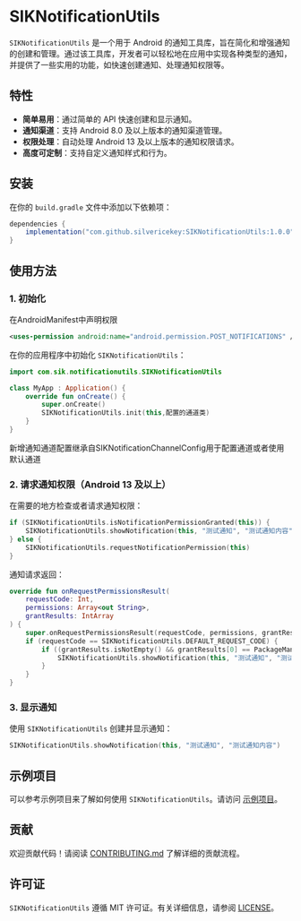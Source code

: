 # SIKNotificationUtils

`SIKNotificationUtils` 是一个用于 Android 的通知工具库，旨在简化和增强通知的创建和管理。通过该工具库，开发者可以轻松地在应用中实现各种类型的通知，并提供了一些实用的功能，如快速创建通知、处理通知权限等。

## 特性

- **简单易用**：通过简单的 API 快速创建和显示通知。
- **通知渠道**：支持 Android 8.0 及以上版本的通知渠道管理。
- **权限处理**：自动处理 Android 13 及以上版本的通知权限请求。
- **高度可定制**：支持自定义通知样式和行为。

## 安装

在你的 `build.gradle` 文件中添加以下依赖项：

```groovy
dependencies {
    implementation("com.github.silvericekey:SIKNotificationUtils:1.0.0")
}
```

## 使用方法

### 1. 初始化

在AndroidManifest中声明权限

```xml
<uses-permission android:name="android.permission.POST_NOTIFICATIONS" />
```



在你的应用程序中初始化 `SIKNotificationUtils`：

```kotlin
import com.sik.notificationutils.SIKNotificationUtils

class MyApp : Application() {
    override fun onCreate() {
        super.onCreate()
        SIKNotificationUtils.init(this,配置的通道类)
    }
}
```

新增通知通道配置继承自SIKNotificationChannelConfig用于配置通道或者使用默认通道

### 2. 请求通知权限（Android 13 及以上）

在需要的地方检查或者请求通知权限：

```kotlin
if (SIKNotificationUtils.isNotificationPermissionGranted(this)) {
    SIKNotificationUtils.showNotification(this, "测试通知", "测试通知内容")
} else {
    SIKNotificationUtils.requestNotificationPermission(this)
}
```

通知请求返回：

```kotlin
override fun onRequestPermissionsResult(
    requestCode: Int,
    permissions: Array<out String>,
    grantResults: IntArray
) {
    super.onRequestPermissionsResult(requestCode, permissions, grantResults)
    if (requestCode == SIKNotificationUtils.DEFAULT_REQUEST_CODE) {
        if ((grantResults.isNotEmpty() && grantResults[0] == PackageManager.PERMISSION_GRANTED)) {
            SIKNotificationUtils.showNotification(this, "测试通知", "测试通知内容")
        }
    }
}
```

### 3. 显示通知

使用 `SIKNotificationUtils` 创建并显示通知：

```kotlin
SIKNotificationUtils.showNotification(this, "测试通知", "测试通知内容")
```

## 示例项目

可以参考示例项目来了解如何使用 `SIKNotificationUtils`。请访问 [示例项目](./app/src/main/java/com/sik/notification_sample/MainActivity.kt)。

## 贡献

欢迎贡献代码！请阅读 [CONTRIBUTING.md](./CONTRIBUTING.md) 了解详细的贡献流程。

## 许可证

`SIKNotificationUtils` 遵循 MIT 许可证。有关详细信息，请参阅 [LICENSE](./LICENSE)。
